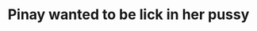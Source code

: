 ---
layout: post
title: Pinay wanted to be lick in her pussy
duration: '01:13'
view: 199
rate: 2
video: 'https://flashservice.xvideos.com/embedframe/23519410'
category: 
 - amateur
 - caught
 - pinay
 - pov
 - wife
tags: 
 - gorgeous
 - hotel
 - show
 - webcam
 - work
priority: 0.9
changefreq: daily
---